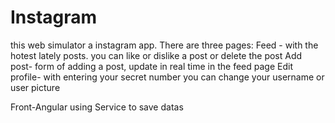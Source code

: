 # Instagram
this web simulator a instagram app.
There are three pages:
Feed - with the hotest lately posts. you can like or dislike a post or delete the post
Add post- form of adding a post, update in real time in the feed page
Edit profile- with entering your secret number you can change your username or user picture

Front-Angular using Service to save datas
